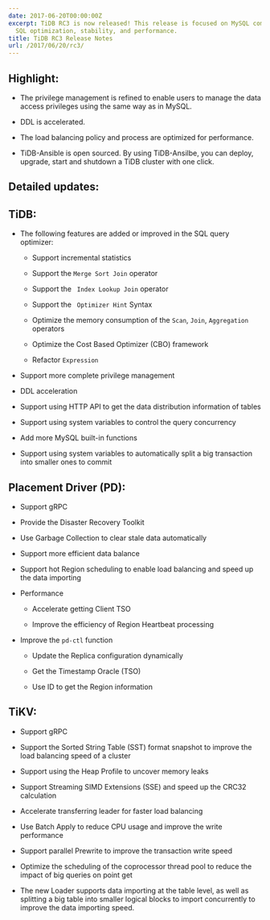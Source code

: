```yaml
---
date: 2017-06-20T00:00:00Z
excerpt: TiDB RC3 is now released! This release is focused on MySQL compatibility,
  SQL optimization, stability, and performance.
title: TiDB RC3 Release Notes
url: /2017/06/20/rc3/
---
```


## Highlight:

- The privilege management is refined to enable users to manage the data access privileges using the same way as in MySQL.

- DDL is accelerated. 

- The load balancing policy and process are optimized for performance.

- TiDB-Ansible is open sourced. By using TiDB-Ansilbe, you can deploy, upgrade, start and shutdown a TiDB cluster with one click.

## Detailed updates:

## TiDB:

+ The following features are added or improved in the SQL query optimizer:

    - Support incremental statistics

    - Support the ` Merge Sort Join ` operator

    - Support the ` Index Lookup Join` operator

    - Support the ` Optimizer Hint` Syntax

    - Optimize the memory consumption of the `Scan`, `Join`, `Aggregation` operators

    - Optimize the Cost Based Optimizer (CBO) framework

    - Refactor `Expression`

+ Support more complete privilege management

+ DDL acceleration

+ Support using HTTP API to get the data distribution information of tables

+ Support using system variables to control the query concurrency 

+ Add more MySQL built-in functions

+ Support using system variables to automatically split a big transaction into smaller ones to commit

## Placement Driver (PD):

+ Support gRPC

+ Provide the Disaster Recovery Toolkit

+ Use Garbage Collection to clear stale data automatically

+ Support more efficient data balance

+ Support hot Region scheduling to enable load balancing and speed up the data importing

+ Performance

    - Accelerate getting Client TSO

    - Improve the efficiency of Region Heartbeat processing

+ Improve the `pd-ctl` function

    - Update the Replica configuration dynamically 

    - Get the Timestamp Oracle (TSO)

    - Use ID to get the Region information   

## TiKV:

+ Support gRPC

+ Support the Sorted String Table (SST) format snapshot to improve the load balancing speed of a cluster

+ Support using the Heap Profile to uncover memory leaks

+ Support Streaming SIMD Extensions (SSE) and speed up the CRC32 calculation

+ Accelerate transferring leader for faster load balancing

+ Use Batch Apply to reduce CPU usage and improve the write performance

+ Support parallel Prewrite to improve the transaction write speed

+ Optimize the scheduling of the coprocessor thread pool to reduce the impact of big queries on point get

+ The new Loader supports data importing at the table level, as well as splitting a big table into smaller logical blocks to import concurrently to improve the data importing speed.

